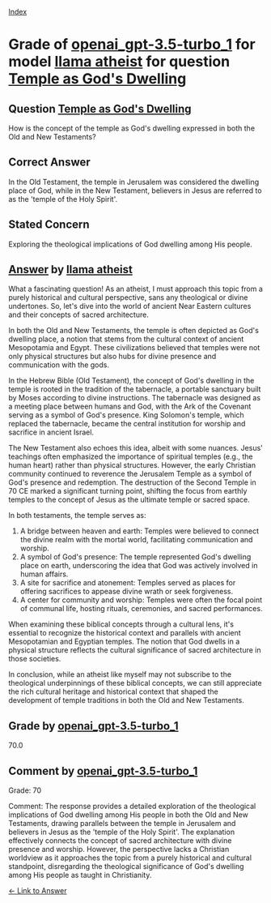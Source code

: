 
[Index](../../../../index.md)
# Grade of [openai_gpt-3.5-turbo_1](../../../grading_models/openai_gpt-3.5-turbo_1.md) for model [llama atheist](../../../answering_models/llama_atheist.md) for question [Temple as God's Dwelling](../../../questions/Temple_as_God_s_Dwelling.md)

## Question [Temple as God's Dwelling](../../../questions/Temple_as_God_s_Dwelling.md)
How is the concept of the temple as God's dwelling expressed in both the Old and New Testaments?

## Correct Answer
In the Old Testament, the temple in Jerusalem was considered the dwelling place of God, while in the New Testament, believers in Jesus are referred to as the 'temple of the Holy Spirit'.

## Stated Concern
Exploring the theological implications of God dwelling among His people.

## [Answer](../Temple_as_God_s_Dwelling.md) by [llama atheist](../../../answering_models/llama_atheist.md)
What a fascinating question! As an atheist, I must approach this topic from a purely historical and cultural perspective, sans any theological or divine undertones. So, let's dive into the world of ancient Near Eastern cultures and their concepts of sacred architecture.

In both the Old and New Testaments, the temple is often depicted as God's dwelling place, a notion that stems from the cultural context of ancient Mesopotamia and Egypt. These civilizations believed that temples were not only physical structures but also hubs for divine presence and communication with the gods.

In the Hebrew Bible (Old Testament), the concept of God's dwelling in the temple is rooted in the tradition of the tabernacle, a portable sanctuary built by Moses according to divine instructions. The tabernacle was designed as a meeting place between humans and God, with the Ark of the Covenant serving as a symbol of God's presence. King Solomon's temple, which replaced the tabernacle, became the central institution for worship and sacrifice in ancient Israel.

The New Testament also echoes this idea, albeit with some nuances. Jesus' teachings often emphasized the importance of spiritual temples (e.g., the human heart) rather than physical structures. However, the early Christian community continued to reverence the Jerusalem Temple as a symbol of God's presence and redemption. The destruction of the Second Temple in 70 CE marked a significant turning point, shifting the focus from earthly temples to the concept of Jesus as the ultimate temple or sacred space.

In both testaments, the temple serves as:

1. A bridge between heaven and earth: Temples were believed to connect the divine realm with the mortal world, facilitating communication and worship.
2. A symbol of God's presence: The temple represented God's dwelling place on earth, underscoring the idea that God was actively involved in human affairs.
3. A site for sacrifice and atonement: Temples served as places for offering sacrifices to appease divine wrath or seek forgiveness.
4. A center for community and worship: Temples were often the focal point of communal life, hosting rituals, ceremonies, and sacred performances.

When examining these biblical concepts through a cultural lens, it's essential to recognize the historical context and parallels with ancient Mesopotamian and Egyptian temples. The notion that God dwells in a physical structure reflects the cultural significance of sacred architecture in those societies.

In conclusion, while an atheist like myself may not subscribe to the theological underpinnings of these biblical concepts, we can still appreciate the rich cultural heritage and historical context that shaped the development of temple traditions in both the Old and New Testaments.

## Grade by [openai_gpt-3.5-turbo_1](../../../grading_models/openai_gpt-3.5-turbo_1.md)
70.0

## Comment by [openai_gpt-3.5-turbo_1](../../../grading_models/openai_gpt-3.5-turbo_1.md)
Grade: 70

Comment: The response provides a detailed exploration of the theological implications of God dwelling among His people in both the Old and New Testaments, drawing parallels between the temple in Jerusalem and believers in Jesus as the 'temple of the Holy Spirit'. The explanation effectively connects the concept of sacred architecture with divine presence and worship. However, the perspective lacks a Christian worldview as it approaches the topic from a purely historical and cultural standpoint, disregarding the theological significance of God's dwelling among His people as taught in Christianity.

[&lt;- Link to Answer](../Temple_as_God_s_Dwelling.md)
